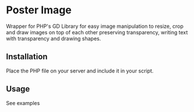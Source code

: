 # Poster Image

Wrapper for PHP's GD Library for easy image manipulation to resize, crop and draw images on top of each other preserving transparency, writing text with transparency and drawing shapes.

## Installation

Place the PHP file on your server and include it in your script.  

## Usage

See examples